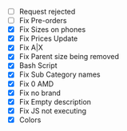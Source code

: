 - [ ] Request rejected
- [ ] Fix Pre-orders
- [X] Fix Sizes on phones
- [X] Fix Prices Update
- [X] Fix A|X
- [X] Fix Parent size being removed
- [X] Bash Script
- [X] Fix Sub Category names
- [X] Fix 0 AMD
- [X] Fix no brand
- [X] Fix Empty description
- [X] Fix JS not executing
- [X] Colors